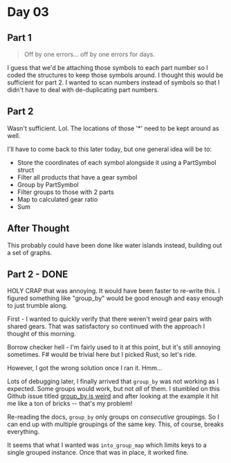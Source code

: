 # Day 03

## Part 1

> Off by one errors... off by one errors for days.

I guess that we'd be attaching those symbols to each part number so I coded the structures to keep those symbols around. I thought this would be sufficient for part 2. I wanted to scan numbers instead of symbols so that I didn't have to deal with de-duplicating part numbers.

## Part 2

Wasn't sufficient. Lol. The locations of those '*' need to be kept around as well.

I'll have to come back to this later today, but one general idea will be to:

 - Store the coordinates of each symbol alongside it using a PartSymbol struct
 - Filter all products that have a gear symbol
 - Group by PartSymbol
 - Filter groups to those with 2 parts
 - Map to calculated gear ratio
 - Sum

## After Thought

This probably could have been done like water islands instead, building out a set of graphs.

## Part 2 - DONE

HOLY CRAP that was annoying. It would have been faster to re-write this. I figured something like "group_by" would be good enough and easy enough to just trumble along.

First - I wanted to quickly verify that there weren't weird gear pairs with shared gears. That was satisfactory so continued with the approach I thought of this morning.

Borrow checker hell - I'm fairly used to it at this point, but it's still annoying sometimes. F# would be trivial here but I picked Rust, so let's ride.

However, I got the wrong solution once I ran it. Hmm...

Lots of debugging later, I finally arrived that `group_by` was not working as I expected. Some groups would work, but not _all_ of them. I stumbled on this Github issue titled [group_by is weird](https://github.com/rust-itertools/itertools/issues/374) and after looking at the example it hit me like a ton of bricks -- that's my problem!

Re-reading the docs, `group_by` only groups on _consecutive_ groupings. So I can end up with multiple groupings of the same key. This, of course, breaks everything.

It seems that what I wanted was `into_group_map` which limits keys to a single grouped instance. Once that was in place, it worked fine.